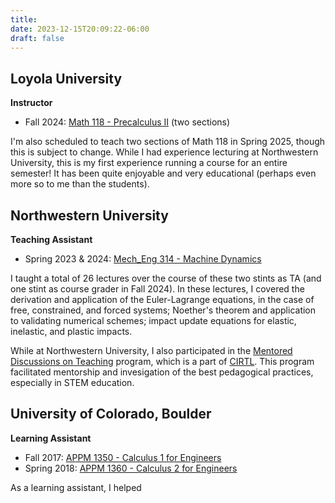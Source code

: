 ```yaml
---
title: 
date: 2023-12-15T20:09:22-06:00
draft: false
---
```

## Loyola University

**Instructor**
- Fall 2024: [Math 118 - Precalculus II](https://www.luc.edu/math/academics/courses/math118/) (two sections)
<!-- - Spring 2025: [Math 118 - Precalculus II](https://www.luc.edu/math/academics/courses/math118/) (two sections) -->
I'm also scheduled to teach two sections of Math 118 in Spring 2025, though this is subject to change. While I had experience lecturing at Northwestern University, this is my first experience running a course for an entire semester! It has been quite enjoyable and very educational (perhaps even more so to me than the students).

## Northwestern University

**Teaching Assistant**
- Spring 2023 & 2024: [Mech_Eng 314 - Machine Dynamics](https://www.mccormick.northwestern.edu/mechanical/academics/courses/descriptions/314-theory-of-machines-dynamics.html)

I taught a total of 26 lectures over the course of these two stints as TA (and one stint as course grader in Fall 2024). In these lectures, I covered the derivation and application of the Euler-Lagrange equations, in the case of free, constrained, and forced systems; Noether's theorem and application to validating numerical schemes; impact update equations for elastic, inelastic, and plastic impacts.

While at Northwestern University, I also participated in the [Mentored Discussions on Teaching](https://searle.northwestern.edu/programs-services/programs/program-pages/mentored-discussions-of-teaching.html) program, which is a part of [CIRTL](https://searle.northwestern.edu/programs-services/cirtl-northwestern/). This program facilitated mentorship and invesigation of the best pedagogical practices, especially in STEM education.

## University of Colorado, Boulder

**Learning Assistant**

- Fall 2017: [APPM 1350 - Calculus 1 for Engineers](https://www.colorado.edu/amath/academics/course-catalog/appm-1350-calculus-1-engineers)
- Spring 2018: [APPM 1360 - Calculus 2 for Engineers](https://www.colorado.edu/amath/appm-1360-calculus-2-engineers)

As a learning assistant, I helped 

<!-- As a learning assistant, I was essentially the undergraduate assistant to the graduate teaching assistant. In this role, my primary responsibility was  -->

<!-- ![](/new_teaching_pic.png) -->
<!-- really wish the above photo was better quality and in the right position and the right size. -->